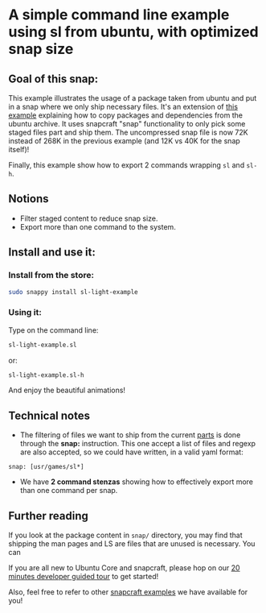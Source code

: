 # A simple command line example using sl from ubuntu, with optimized snap size

## Goal of this snap:
This example illustrates the usage of a package taken from ubuntu and put in a snap where we only ship necessary files.
It's an extension of [this example](../deb-from-ubuntu/) explaining how to copy packages and dependencies from the
ubuntu archive. It uses snapcraft "snap" functionality to only pick some staged files part and ship them.
The uncompressed snap file is now 72K instead of 268K in the previous example (and 12K vs 40K for the snap itself)!

Finally, this example show how to export 2 commands wrapping `sl` and `sl-h`.

## Notions

* Filter staged content to reduce snap size.
* Export more than one command to the system.

## Install and use it:

### Install from the store:
```sh
sudo snappy install sl-light-example
```

### Using it:

Type on the command line:
```sh
sl-light-example.sl
```

or:
```sh
sl-light-example.sl-h
```

And enjoy the beautiful animations!

## Technical notes

* The filtering of files we want to ship from the current [parts](../../docs/snapcraft-parts.md) is done through the
**snap:** instruction. This one accept a list of files and regexp are also accepted, so we could have written, in a valid yaml format:

```
snap: [usr/games/sl*]
```
* We have **2 command stenzas** showing how to effectively export more than one command per snap.

## Further reading

If you look at the package content in `snap/` directory, you may find that shipping the man pages and LS are files that are unused is necessary. You can

If you are all new to Ubuntu Core and snapcraft, please hop on our [20 minutes developer guided tour](in-progress) to get started!

Also, feel free to refer to other [snapcraft examples](../README.md) we have available for you!
